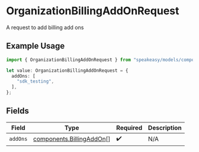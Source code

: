 # OrganizationBillingAddOnRequest

A request to add billing add ons

## Example Usage

```typescript
import { OrganizationBillingAddOnRequest } from "speakeasy/models/components";

let value: OrganizationBillingAddOnRequest = {
  addOns: [
    "sdk_testing",
  ],
};
```

## Fields

| Field                                                                | Type                                                                 | Required                                                             | Description                                                          |
| -------------------------------------------------------------------- | -------------------------------------------------------------------- | -------------------------------------------------------------------- | -------------------------------------------------------------------- |
| `addOns`                                                             | [components.BillingAddOn](../../models/components/billingaddon.md)[] | :heavy_check_mark:                                                   | N/A                                                                  |